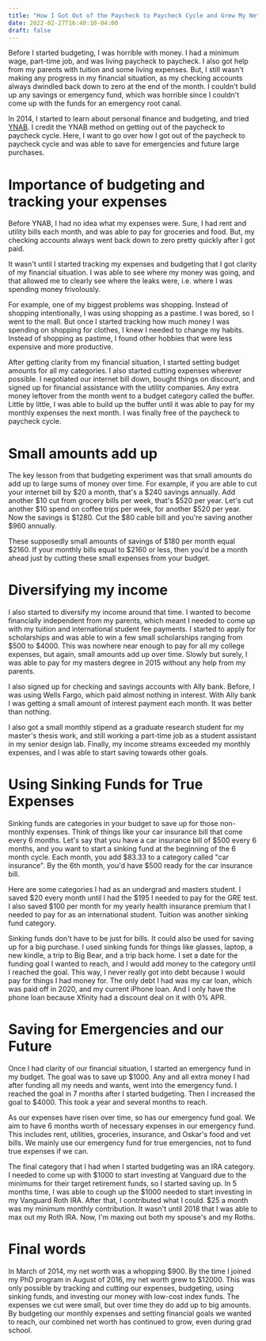 ```yaml
---
title: "How I Got Out of the Paycheck to Paycheck Cycle and Grew My Networth"
date: 2022-02-27T16:40:10-04:00
draft: false
---
```


Before I started budgeting, I was horrible with money. I had a minimum wage, part-time job, and was living paycheck to paycheck. I also got help from my parents with tuition and some living expenses. But, I still wasn't making any progress in my financial situation, as my checking accounts always dwindled back down to zero at the end of the month. I couldn't build up any savings or emergency fund, which was horrible since I couldn't come up with the funds for an emergency root canal. 

In 2014, I started to learn about personal finance and budgeting, and tried [YNAB](http://youneedabudget.com/). I credit the YNAB method on getting out of the paycheck to paycheck cycle. Here, I want to go over how I got out of the paycheck to paycheck cycle and was able to save for emergencies and future large purchases.

# Importance of budgeting and tracking your expenses

Before YNAB, I had no idea what my expenses were. Sure, I had rent and utility bills each month, and was able to pay for groceries and food. But, my checking accounts always went back down to zero pretty quickly after I got paid.

It wasn't until I started tracking my expenses and budgeting that I got clarity of my financial situation. I was able to see where my money was going, and that allowed me to clearly see where the leaks were, i.e. where I was spending money frivolously. 

For example, one of my biggest problems was shopping. Instead of shopping intentionally, I was using shopping as a pastime. I was bored, so I went to the mall. But once I started tracking how much money I was spending on shopping for clothes, I knew I needed to change my habits. Instead of shopping as pastime, I found other hobbies that were less expensive and more productive. 

After getting clarity from my financial situation, I started setting budget amounts for all my categories. I also started cutting expenses wherever possible. I negotiated our internet bill down, bought things on discount, and signed up for financial assistance with the utility companies. Any extra money leftover from the month went to a budget category called the buffer. Little by little, I was able to build up the buffer until it was able to pay for my monthly expenses the next month. I was finally free of the paycheck to paycheck cycle.

# Small amounts add up

The key lesson from that budgeting experiment was that small amounts do add up to large sums of money over time. For example, if you are able to cut your internet bill by $20 a month, that's a $240 savings annually. Add another $10 cut from grocery bills per week, that's $520 per year. Let's cut another $10 spend on coffee trips per week, for another $520 per year. Now the savings is $1280. Cut the $80 cable bill and you're saving another $960 annually. 

These supposedly small amounts of savings of $180 per month equal $2160. If your monthly bills equal to $2160 or less, then you'd be a month ahead just by cutting these small expenses from your budget. 

# Diversifying my income
I also started to diversify my income around that time. I wanted to become financially independent from my parents, which meant I needed to come up with my tuition and international student fee payments. I started to apply for scholarships and was able to win a few small scholarships ranging from $500 to $4000. This was nowhere near enough to pay for all my college expenses, but again, small amounts add up over time. Slowly but surely, I was able to pay for my masters degree in 2015 without any help from my parents.

I also signed up for checking and savings accounts with Ally bank. Before, I was using Wells Fargo, which paid almost nothing in interest. With Ally bank I was getting a small amount of interest payment each month. It was better than nothing.

I also got a small monthly stipend as a graduate research student for my master's thesis work, and still working a part-time job as a student assistant in my senior design lab. Finally, my income streams exceeded my monthly expenses, and I was able to start saving towards other goals.

# Using Sinking Funds for True Expenses
Sinking funds are categories in your budget to save up for those non-monthly expenses. Think of things like your car insurance bill that come every 6 months. Let's say that you have a car insurance bill of $500 every 6 months, and you want to start a sinking fund at the beginning of the 6 month cycle. Each month, you add $83.33 to a category called "car insurance". By the 6th month, you'd have $500 ready for the car insurance bill. 

Here are some categories I had as an undergrad and masters student. I saved $20 every month until I had the $195 I needed to pay for the GRE test. I also saved $100 per month for my yearly health insurance premium that I needed to pay for as an international student. Tuition was another sinking fund category. 

Sinking funds don't have to be just for bills. It could also be used for saving up for a big purchase. I used sinking funds for things like glasses, laptop, a new kindle, a trip to Big Bear, and a trip back home. I set a date for the funding goal I wanted to reach, and I would add money to the category until I reached the goal. This way, I never really got into debt because I would pay for things I had money for. The only debt I had was my car loan, which was paid off in 2020, and my current iPhone loan. And I only have the phone loan because Xfinity had a discount deal on it with 0% APR.

# Saving for Emergencies and our Future
Once I had clarity of our financial situation, I started an emergency fund in my budget. The goal was to save up $1000. Any and all extra money I had after funding all my needs and wants, went into the emergency fund. I reached the goal in 7 months after I started budgeting. Then I increased the goal to $4000. This took a year and several months to reach. 

As our expenses have risen over time, so has our emergency fund goal. We aim to have 6 months worth of necessary expenses in our emergency fund. This includes rent, utilities, groceries, insurance, and Oskar's food and vet bills. We mainly use our emergency fund for true emergencies, not to fund true expenses if we can. 

The final category that I had when I started budgeting was an IRA category. I needed to come up with $1000 to start investing at Vanguard due to the minimums for their target retirement funds, so I started saving up. In 5 months time, I was able to cough up the $1000 needed to start investing in my Vanguard Roth IRA. After that, I contributed what I could. $25 a month was my minimum monthly contribution. It wasn't until 2018 that I was able to max out my Roth IRA. Now, I'm maxing out both my spouse's and my Roths. 

# Final words
In March of 2014, my net worth was a whopping $900. By the time I joined my PhD program in August of 2016, my net worth grew to $12000. This was only possible by tracking and cutting our expenses, budgeting, using sinking funds, and investing our money with low-cost index funds. The expenses we cut were small, but over time they do add up to big amounts. By budgeting our monthly expenses and setting financial goals we wanted to reach, our combined net worth has continued to grow, even during grad school.

